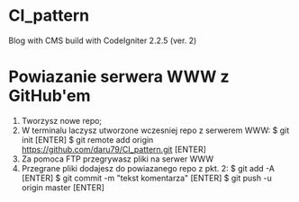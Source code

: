 # CI_pattern
Blog with CMS build with CodeIgniter 2.2.5 (ver. 2)

# Powiazanie serwera WWW z GitHub'em
1. Tworzysz nowe repo;
2. W terminalu laczysz utworzone wczesniej repo z serwerem WWW:
  $ git init [ENTER]
  $ git remote add origin https://github.com/daru79/CI_pattern.git [ENTER]
3. Za pomoca FTP przegrywasz pliki na serwer WWW
4. Przegrane pliki dodajesz do powiazanego repo z pkt. 2:
  $ git add -A [ENTER]
  $ git commit -m "tekst komentarza" [ENTER]
  $ git push -u origin master [ENTER]
